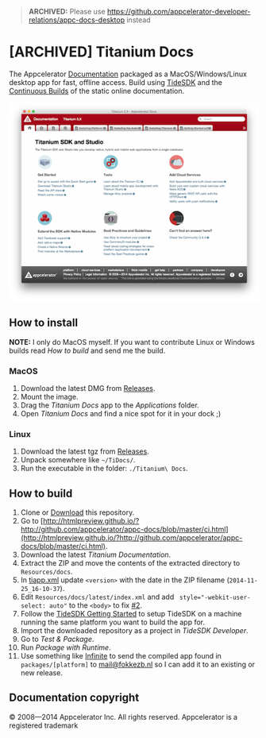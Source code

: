 > **ARCHIVED:** Please use https://github.com/appcelerator-developer-relations/appc-docs-desktop instead

# [ARCHIVED] Titanium Docs
The Appcelerator [Documentation](http://docs.appcelerator.com/platform/latest/) packaged as a MacOS/Windows/Linux desktop app for fast, offline access. Build using [TideSDK](http://www.tidesdk.org) and the [Continuous Builds](http://builds.appcelerator.com/#docs) of the static online documentation.

![](screenshot.png)

## How to install

**NOTE:** I only do MacOS myself. If you want to contribute Linux or Windows builds read *How to build* and send me the build.

### MacOS
1. Download the latest DMG from [Releases](https://github.com/FokkeZB/Titanium-Docs/releases).
2. Mount the image.
3. Drag the *Titanium Docs* app to the *Applications* folder.
4. Open *Titanium Docs* and find a nice spot for it in your dock ;)

### Linux
1. Download the latest tgz from [Releases](https://github.com/FokkeZB/Titanium-Docs/releases).
2. Unpack somewhere like `~/TiDocs/`.
3. Run the executable in the folder: `./Titanium\ Docs`.

## How to build

1. Clone or [Download](https://github.com/FokkeZB/Titanium-Docs/archive/master.zip) this repository.
2. Go to [http://htmlpreview.github.io/?http://github.com/appcelerator/appc-docs/blob/master/ci.html](http://htmlpreview.github.io/?http://github.com/appcelerator/appc-docs/blob/master/ci.html).
3. Download the latest *Titanium Documentation*.
4. Extract the ZIP and move the contents of the extracted directory to `Resources/docs`.
5. In [tiapp.xml](tiapp.xml) update `<version>` with the date in the ZIP filename (`2014-11-25_16-10-37`).
6. Edit `Resources/docs/latest/index.xml` and add ` style="-webkit-user-select: auto"` to the `<body>` to fix [#2](https://github.com/FokkeZB/Titanium-Docs/issues/2).
7. Follow the [TideSDK Getting Started](http://tidesdk.multipart.net/docs/user-dev/generated/#!/guide/getting_started) to setup TideSDK on a machine running the same platform you want to build the app for.
8. Import the downloaded repository as a project in *TideSDK Developer*.
9. Go to *Test & Package*.
10. Run *Package with Runtime*.
11. Use something like [Infinite](https://infinit.io) to send the compiled app found in `packages/[platform]` to [mail@fokkezb.nl](mail@fokkezb.nl) so I can add it to an existing or new release.

## Documentation copyright
© 2008—2014 Appcelerator Inc. All rights reserved. Appcelerator is a registered trademark
